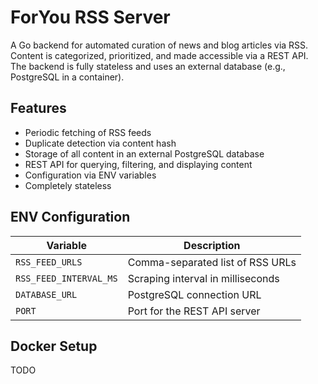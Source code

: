 # ForYou RSS Server

A Go backend for automated curation of news and blog articles via RSS. Content is categorized, prioritized, and made accessible via a REST API. The backend is fully stateless and uses an external database (e.g., PostgreSQL in a container).

## Features

- Periodic fetching of RSS feeds
- Duplicate detection via content hash
- Storage of all content in an external PostgreSQL database
- REST API for querying, filtering, and displaying content
- Configuration via ENV variables
- Completely stateless

## ENV Configuration

| Variable               | Description                       |
| ---------------------- | --------------------------------- |
| `RSS_FEED_URLS`        | Comma-separated list of RSS URLs  |
| `RSS_FEED_INTERVAL_MS` | Scraping interval in milliseconds |
| `DATABASE_URL`         | PostgreSQL connection URL         |
| `PORT`                 | Port for the REST API server      |

## Docker Setup

TODO
